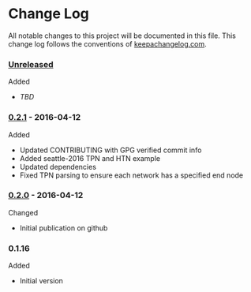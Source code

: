 # Change Log

All notable changes to this project will be documented in this file. This change log follows the conventions of [keepachangelog.com](http://keepachangelog.com/).

### [Unreleased]

Added
- *TBD*

### [0.2.1] - 2016-04-12

Added
* Updated CONTRIBUTING with GPG verified commit info
* Added seattle-2016 TPN and HTN example
* Updated dependencies
* Fixed TPN parsing to ensure each network has a specified end node

### [0.2.0] - 2016-04-12

Changed
* Initial publication on github

### 0.1.16

Added
*  Initial version

[0.2.1]: https://github.com/dollabs/plan-schema/compare/0.2.0...0.2.1
[0.2.0]: https://github.com/dollabs/plan-schema/compare/0.1.16...0.2.0
[Unreleased]: https://github.com/dollabs/plan-schema/compare/0.2.0...HEAD
